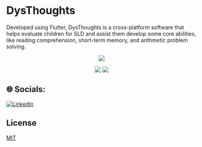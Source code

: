 # DysThoughts

Developed using Flutter, DysThoughts is a cross-platform software that helps evaluate children for SLD and assist them develop some core abilities, like reading comprehension, short-term memory, and arithmetic problem solving.

<p align="center">
    <a href="https://choosealicense.com/licenses/mit/"><img src="https://img.shields.io/badge/License-MIT-green.svg"></a>
</p>
<p align="center">
    <a href="https://flutter.dev/"><img src="https://img.shields.io/badge/Flutter-%2302569B.svg?style=for-the-badge&logo=Flutter&logoColor=white"></a>
    <a href="https://firebase.google.com/"><img src="https://img.shields.io/badge/Firebase-039BE5?style=for-the-badge&logo=Firebase&logoColor=orange"></a>
</p>


## 🌐 Socials:
[![LinkedIn](https://img.shields.io/badge/LinkedIn-%230077B5.svg?logo=linkedin&logoColor=white)](https://linkedin.com/in/santhoshkmr) 

## License

[MIT](https://choosealicense.com/licenses/mit/)
